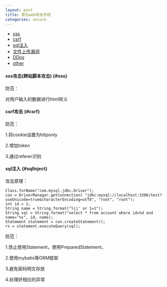 ```yaml
---
layout: post
title: 常见web攻击手段
categories: secure
---
```


*   [xss](#xss)
*   [csrf](#csrf)
*   [sql注入](#sqlInject)
*   [文件上传漏洞]()
*   [DDos](#DDos)
*   [other](#other)　    


#### xss攻击(跨站脚本攻击) {#xss}

防范：

对用户输入的数据进行html转义

#### csrf攻击 {#csrf}
防范：

1.将cookie设置为httponly

2.增加token

3.通过referer识别

#### sql注入 {#sqlInject}
攻击原理：

    Class.forName("com.mysql.jdbc.Driver");
    con = DriverManager.getConnection( "jdbc:mysql://localhost:3306/test?useUnicode=true&characterEncoding=utf8", "root", "root");
    int id = 1;
    String name = String.format("lcj' or 1=1");
    String sql = String.format("select * from account where id=%d and name='%s", id, name);
    Statement statement = con.createStatement();
    rs = statement.executeQuery(sql);

防范：

1.禁止使用Statement，使用PreparedStatement，

2.使用mybatis等ORM框架

3.避免密码明文存放

4.处理好相应的异常



